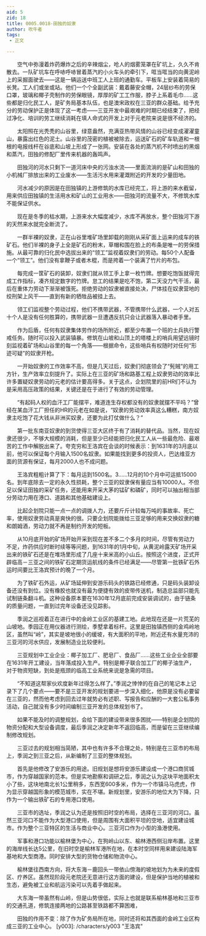 ```yaml
---
aid: 5
zid: 18
title: 0005.0018-田独的奴隶
author: 吹牛者
tags: 
 - 正文

---
```




　　空气中弥漫着炸药爆炸之后的辛辣烟尘，呛人的烟雾笼罩在矿坑上，久久不肯散去。一队矿坑车在呼哧呼哧冒着蒸汽的小火车头的牵引下，哐当哐当的向黄泥岭上的采掘面驶去——这是一辆运送中班工人上班的通勤车。平板车上安装着简易的长凳。工人们或坐或站。他们一个个全副武装：戴着藤安全帽，24层纱布的劳保口罩，玻璃和椰子壳制作的劳保眼镜，厚厚的矿工工作服，脖子上系着毛巾……这些都是归化民工人，是矿务局基本队伍，也是澳宋政权在三亚的群众基础。给予充分的劳动保护正是体现了这一考虑——三亚开发中最艰难的时期已经结束了，把经过净化、培训的劳工继续消耗在填人命式的开发上对于元老院来说是很不经济的。

　　太阳照在光秃秃的山谷里，绿意盎然，充满亚热带风情的山谷已经变成濯濯童山，暴露出红色的泥土。山谷里的茂密的植被被除去，运送矿石的矿车轨道和一根根的电报线杆在谷底和山坡上形成了一张网。安装在各处的蒸汽机不时喷出的黑烟和蒸汽，田独的修配厂里传来机器的轰鸣声。

　　田独河的河水只剩下一道河床中央的污浊水流——里面流淌的是矿山和田独的小机械厂排放出来的工业废水——生活污水用来灌溉附近的开发的少量田地。

　　河水减少的原因是在田独镇的上游修筑的水库已经完工，将上游的来水截留，用来供应田独镇的生活用水和矿山的工业用水——田独河的流量不大，不修筑水库不能保证供水。

　　现在是冬季的枯水期，上游来水大幅度减少，水库不再放水，整个田独河下游的天然来水就完全断流了。

　　一群半裸的奴隶，正在山谷里堆矿场里卸载的刚刚从采矿面上运来的成车的铁矿石。他们半裸的身子上全是矿石的粉末，草帽和围在脸上的布条是唯一的劳保措施。从最可靠的归化民中选拔出来的“领工”监视着奴隶们的劳动。每50个人配备一个“领工”。他们没有拿鞭子或者木棍，而是挎着一个装满了竹片的布包。

　　每完成一筐矿石的装卸，奴隶们就从领工手上拿一枚竹牌。想要吃饱饭就得完成工作指标，凑齐规定数字的竹牌。怠工的结果是吃不饱，第二天没力气干活，最后在重体力劳动下渐渐被饿死。拒绝劳动的奴隶被直接处决，尸体挂在奴隶营地的绞刑架上风干——直到有新的牺牲品被挂上去。

　　领工们监视整个劳动过程，他们不携带武器，不管携带什么武器，一个人对五十个人是没有任何胜算的，携带武器一旦遭遇反抗只会让武器落入暴动者手里。

　　作为后盾，任何有奴隶集体劳作的场所附近，都至少布置一个班的士兵执行警戒任务。随时可以投入武装镇暴。修筑在山坡和山顶上的塔楼上的哨兵用望远镜时刻监视着矿场和山谷里的每一个角落——根据命令，这些哨兵有权随时对任何“形迹可疑”的奴隶开枪。

　　一开始奴隶的工作效率不高，但是几天过后，奴隶们彻底领会了“髡贼”的用工方针，生产效率立刻提升了。实际上在三亚的矿场和路基工程上奴隶劳动的效率比许多置疑奴隶劳动的元老的估计要高得多。关于这点，企划院里的前HR们不认为是采用高压政策的结果，关键还是在于进行了有效的劳动管理。

　　“有起码人权的血汗工厂能摆平，难道连生存权都没有的奴隶就摆不平吗？”曾经在某血汗工厂担任的HR的元老在如是说，“奴隶的劳动效率真这么糟糕，南方奴隶主吃饱了花大钱从非洲买奴隶，还要为此打仗做什么？”

　　第一批东南亚奴隶的到货使得三亚大区终于有了消耗的替代品。当然，现在奴隶还很少，不够大规模的消耗，但是至少已经能把归化民工人从一些最危险、最艰苦的工作中解脱出来了。夸克穷和王洛宾在会谈的时候表示：到1631年的3月底以前，他可以保证每个月输入1500名奴隶。如果能找到更多的投资人，巴达维亚方面的货源有保证，每月2000人也不成问题。

　　王洛宾粗粗计算了下：每月运到1500名。3……12月的10个月中可运抵15000名。到年底除去一定的永久性损耗，整个三亚的奴隶保有量应当有10000人。不但足以保证田独的采矿任务，还能用来开采大茅的锰矿和磷矿，同时可以抽出相当部分劳动力用在港口、道路和其他基础建设上。

　　比起企划院只能一点一点的调拨人力，还要斤斤计较每万吨的事故率、死亡率，使用奴隶劳动真是爽快的很。只要企划院能拨给三亚足够的用来交换奴隶的糖和朗姆酒，劳动力就不再是制约开发的短板。

　　从10月底开始的矿场开始开采到现在差不多二个多月的时间，尽管有劳动力不足，炸药供应时断时续等等问题，到1631年的1月中旬，从黄泥岭露天矿场开采出来的铁矿石还是在堆场里形成了几座十来米高的小山丘。按照这个进度，正式开辟临高－三亚之间的铁矿石定期货运航线的条件已经满足——尽管第一批铁矿石外运时间要比王洛宾预计的晚了一个月。

　　为了铁矿石外运，从矿场延伸到安游乐码头的铁路已经修通，只是码头装卸设备还没有到位。没有橡胶也就没有最为便捷有效的皮带传送机，制造总监部只能先试制链条翻斗机。这种设备原本要在1630年12月底前完成安装调试的，由于链条的质量问题，一直到过完年设备还没见踪影。

　　季润之巡视着正在进行中的金岭工业区的基建工地。此地现在还是一片荒芜的山坡地。季园正在用仪器进行测绘，季墅拿着标杆。这里是田独镇西侧的金鸡岭地区，虽然叫“岭”，其实是坡地很小的缓坡，有大面积的平地，附近还有水量充沛的三亚河的河水供应，发展制造业比较便利。

　　三亚规划中工业企业：椰子加工厂、肥皂厂、食品厂……这些工业企业全部要在1631年开工建设，当年落成投入生产。特别是椰子联合加工厂的椰子油生产，对于物资短缺，到处是瓶颈的临高工业系统来说是急需的项目。

　　“不知道这帮家伙欢度新年过得怎么样了。”季润之悻悻的在自己的笔记本上记录下了几个要点——要不是三亚开发的规划要进一步深入细化，他原是没有必要留在三亚的，然而他考虑到回去过年就势必有述职、写报告和应酬的一大套公私事务活动，自己就没有多少时间编制三亚开发的总体规划书了。

　　如果不能及时的调整规划，会给下面的建设带来很多困扰——特别是企划院的物资分配和大型设备调度，最后季润之决定新年不返回临高，而是留在三亚继续编制修改规划。

　　三亚过去的规划相当简陋，其中也有许多不合理之处，特别是在三亚市的布局上，季润之到三亚之后，从新编制了三亚的整体规划。

　　首先是他修改了安游乐的用途。旧规划是想将安游乐建设成一个港口商贸城市，作为穿越国家的范本。但是实地勘察和调研之后，季润之认为这块平地面积太小了些，这块地南北长1公里稍多，东西宽600多米，作为一个市镇马马虎虎，作为显示穿越国形象的模范城市，实在不堪。新规划里，安游乐的地位大为下降，只作为一个输出铁矿石的专用港口使用。

　　三亚市的选址，季润之认为还是按照旧时空的布局，选择在三亚河的河口。虽然三亚河口不能作为大型港口使用，但是周围有大面积平坦的空地，适宜建设城市。作为整个三亚特区的生活与商业中心。三亚河口作为小型的渔港使用。

　　军事和港口功能以榆林堡为中心，在狗岭山以东、榆林港西侧沿岸布置。这里的海岸线长达5公里，在旧时空是榆林军港所在地，在本时空同样用来建设陆海军基地和大型商港。同时安排大型的货物仓储和物流中心。

　　榆林堡往西南方向，将大东海－鹿回头一带依山傍海的坡地划为为未来的度假区、疗养区。虽然现阶段元老院还无意进行这方面的建设，但是保护当地的植被和生态，避免被工业和航运污染可以先着手做起来。

　　大东海一带虽然有山岭，但是山势很低，实际上也就是联系榆林基地和三亚市的交通孔道，修筑连接两地的公路甚至铁路都不算困难，

　　田独的作用不变：除了作为矿务局所在地，同时还将和其西面的金岭工业区构成三亚的工业中心。
[y003]: /characters/y003 "王洛宾"


